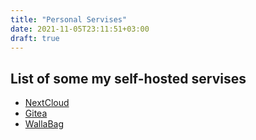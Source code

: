 ```yaml
---
title: "Personal Servises"
date: 2021-11-05T23:11:51+03:00
draft: true
---
```


## List of some my self-hosted servises
* [NextCloud](https://cloud.monetka.name/)
* [Gitea](https://git.monetka.name/)
* [WallaBag](https://bag.monetka.name/)

